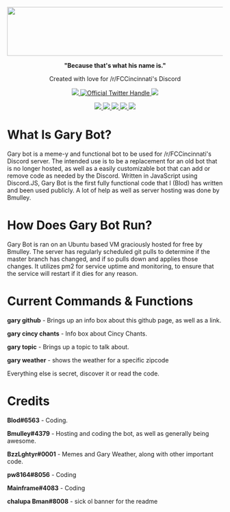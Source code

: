 <p align ="center"><img src="https://cdn.discordapp.com/attachments/507206184521039902/715201459104514058/garybot.png" width="662" height="114"></p>
<p align="center"><b>"Because that's what his name is."</b></p>
<p align="center">Created with love for /r/FCCincinnati's Discord</p>
<p align="center">
<a href="https://discord.gg/BWdmn3G">
  <img src="https://badgen.net/badge/icon/Official%20Discord/7289da?icon=discord&label" />
</a>
<a href="https://twitter.com/intent/follow?screen_name=FCCincyDiscord"> 
  <img src="https://badgen.net/twitter/follow/FCCincyDiscord?icon=twitter&label=%40FCCincyDiscord" alt="Official Twitter Handle" />
</a>
<a href="https://reddit.com/r/fccincinnati">
  <img src="https://img.shields.io/reddit/subreddit-subscribers/FCCincinnati?label=%2Fr%2FFCCincinnati&style=social" />
</a>
</p>
<p align="center">
<a href=#merged>
  <img src="https://badgen.net/github/merged-prs/blod722/gary-bot">
</a>
<a href=#commits>
  <img src="https://badgen.net/github/commits/blod722/gary-bot">
</a>
<a href=#lastcommit>
  <img src="https://badgen.net/github/last-commit/blod722/gary-bot">
</a>
<a href=#release>
  <img src="https://badgen.net/github/release/blod722/gary-bot">
</a>
<a href="/blob/master/LICENSE">
  <img src="https://badgen.net/github/license/blod722/gary-bot">
</a>
</p>
  
                                                                
# What Is Gary Bot?
Gary bot is a meme-y and functional bot to be used for /r/FCCincinnati's Discord server. The intended use is to be a replacement for an old bot that is no longer hosted, as well as a easily customizable bot that can add or remove code as needed by the Discord. Written in JavaScript using Discord.JS, Gary Bot is the first fully functional code that I (Blod) has written and been used publicly. A lot of help as well as server hosting was done by Bmulley.

# How Does Gary Bot Run?
Gary Bot is ran on an Ubuntu based VM graciously hosted for free by Bmulley. The server has regularly scheduled git pulls to determine if the master branch has changed, and if so pulls down and applies those changes.  It utilizes pm2 for service uptime and monitoring, to ensure that the service will restart if it dies for any reason.

# Current Commands & Functions
**gary github** - Brings up an info box about this github page, as well as a link.

**gary cincy chants** - Info box about Cincy Chants.

**gary topic** - Brings up a topic to talk about.

**gary weather** - shows the weather for a specific zipcode

Everything else is secret, discover it or read the code.

# Credits
**Blod#6563** - Coding.

**Bmulley#4379** - Hosting and coding the bot, as well as generally being awesome.

**BzzLghtyr#0001** - Memes and Gary Weather, along with other important code.

**pw8164#8056** - Coding

**Mainframe#4083** - Coding

**chalupa Bman#8008** - sick ol banner for the readme
